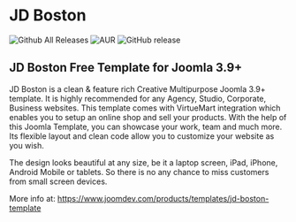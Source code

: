 # JD Boston
![Github All Releases](https://img.shields.io/github/downloads/joomdev/jd_boston/total.svg)
![AUR](https://img.shields.io/aur/license/yaourt.svg)
![GitHub release](https://img.shields.io/github/release/joomdev/jd_boston.svg)

JD Boston Free Template for Joomla 3.9+
-----------
JD Boston is a clean & feature rich Creative Multipurpose Joomla 3.9+ template. It is highly recommended for any Agency, Studio, Corporate, Business websites. This template comes with VirtueMart integration which enables you to setup an online shop and sell your products. With the help of this Joomla Template, you can showcase your work, team and much more. Its flexible layout and clean code allow you to customize your website as you wish.

The design looks beautiful at any size, be it a laptop screen, iPad, iPhone, Android Mobile or tablets. So there is no any chance to miss customers from small screen devices.

More info at: https://www.joomdev.com/products/templates/jd-boston-template
